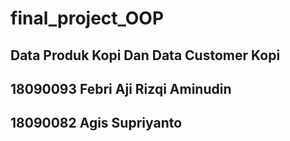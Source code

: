 # final_project_OOP
## Data Produk Kopi Dan Data Customer Kopi

## 18090093 Febri Aji Rizqi Aminudin

## 18090082 Agis Supriyanto

